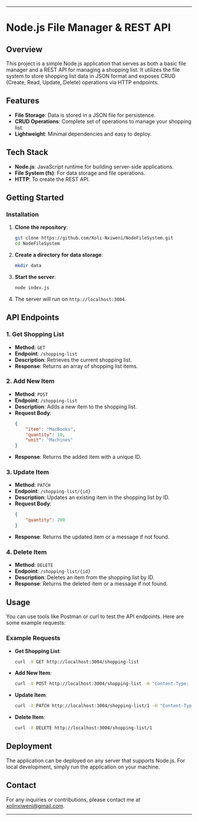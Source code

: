 
---

# Node.js File Manager & REST API

## Overview

This project is a simple Node.js application that serves as both a basic file manager and a REST API for managing a shopping list. It utilizes the file system to store shopping list data in JSON format and exposes CRUD (Create, Read, Update, Delete) operations via HTTP endpoints.

## Features

- **File Storage**: Data is stored in a JSON file for persistence.
- **CRUD Operations**: Complete set of operations to manage your shopping list.
- **Lightweight**: Minimal dependencies and easy to deploy.

## Tech Stack

- **Node.js**: JavaScript runtime for building server-side applications.
- **File System (fs)**: For data storage and file operations.
- **HTTP**: To create the REST API.

## Getting Started

### Installation

1. **Clone the repository**:
   ```bash
   git clone https://github.com/Xoli-Nxiweni/NodeFileSystem.git
   cd NodeFileSystem
   ```

2. **Create a directory for data storage**:
   ```bash
   mkdir data
   ```

3. **Start the server**:
   ```bash
   node index.js
   ```

4. The server will run on `http://localhost:3004`.

## API Endpoints

### 1. Get Shopping List
- **Method**: `GET`
- **Endpoint**: `/shopping-list`
- **Description**: Retrieves the current shopping list.
- **Response**: Returns an array of shopping list items.

### 2. Add New Item
- **Method**: `POST`
- **Endpoint**: `/shopping-list`
- **Description**: Adds a new item to the shopping list.
- **Request Body**:
  ```json
  {
      "item": "MacBooks",
      "quantity": 10,
      "unit": "Machines"
  }
  ```
- **Response**: Returns the added item with a unique ID.

### 3. Update Item
- **Method**: `PATCH`
- **Endpoint**: `/shopping-list/{id}`
- **Description**: Updates an existing item in the shopping list by ID.
- **Request Body**:
  ```json
  {
      "quantity": 200
  }
  ```
- **Response**: Returns the updated item or a message if not found.

### 4. Delete Item
- **Method**: `DELETE`
- **Endpoint**: `/shopping-list/{id}`
- **Description**: Deletes an item from the shopping list by ID.
- **Response**: Returns the deleted item or a message if not found.

## Usage

You can use tools like Postman or curl to test the API endpoints. Here are some example requests:

### Example Requests

- **Get Shopping List**:
  ```bash
  curl -X GET http://localhost:3004/shopping-list
  ```

- **Add New Item**:
  ```bash
  curl -X POST http://localhost:3004/shopping-list -H "Content-Type: application/json" -d '{"item": "Bananas", "quantity": 6, "unit": "pieces"}'
  ```

- **Update Item**:
  ```bash
  curl -X PATCH http://localhost:3004/shopping-list/1 -H "Content-Type: application/json" -d '{"quantity": 10}'
  ```

- **Delete Item**:
  ```bash
  curl -X DELETE http://localhost:3004/shopping-list/1
  ```

## Deployment

The application can be deployed on any server that supports Node.js. For local development, simply run the application on your machine.

## Contact

For any inquiries or contributions, please contact me at [xolinxiweni@gmail.com](mailto:xolinxiweni@gmail.com).


---